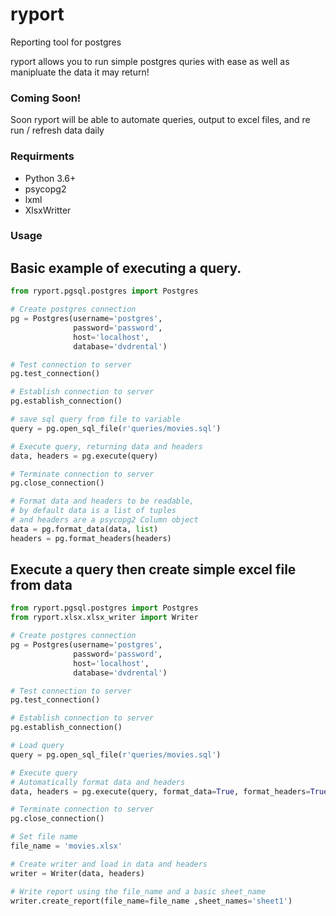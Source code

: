 # ryport
Reporting tool for postgres

ryport allows you to run simple postgres quries with ease as well as manipluate the data it may return!

### Coming Soon!
Soon ryport will be able to automate queries, output to excel files, and re run / refresh data daily

### Requirments
- Python 3.6+
- psycopg2
- lxml
- XlsxWritter

### Usage

Basic example of executing a query.
----------------------------------
```python
from ryport.pgsql.postgres import Postgres

# Create postgres connection
pg = Postgres(username='postgres',
              password='password',
              host='localhost',
              database='dvdrental')

# Test connection to server
pg.test_connection()

# Establish connection to server
pg.establish_connection()

# save sql query from file to variable
query = pg.open_sql_file(r'queries/movies.sql')

# Execute query, returning data and headers
data, headers = pg.execute(query)

# Terminate connection to server
pg.close_connection()

# Format data and headers to be readable,
# by default data is a list of tuples
# and headers are a psycopg2 Column object
data = pg.format_data(data, list)
headers = pg.format_headers(headers)
```

Execute a query then create simple excel file from data
-------------------------------------------------------
```python
from ryport.pgsql.postgres import Postgres
from ryport.xlsx.xlsx_writer import Writer

# Create postgres connection
pg = Postgres(username='postgres',
              password='password',
              host='localhost',
              database='dvdrental')

# Test connection to server
pg.test_connection()

# Establish connection to server
pg.establish_connection()

# Load query
query = pg.open_sql_file(r'queries/movies.sql')

# Execute query
# Automatically format data and headers
data, headers = pg.execute(query, format_data=True, format_headers=True)

# Terminate connection to server
pg.close_connection()

# Set file name
file_name = 'movies.xlsx'

# Create writer and load in data and headers
writer = Writer(data, headers)

# Write report using the file_name and a basic sheet_name
writer.create_report(file_name=file_name ,sheet_names='sheet1')
```
